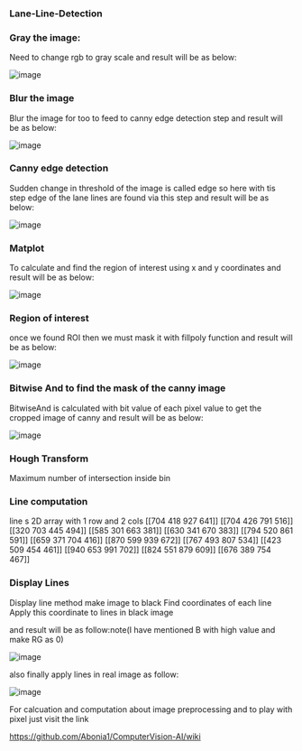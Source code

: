 ### Lane-Line-Detection

### Gray the image:
Need to change rgb to gray scale and result will be as below:

![image](https://drive.google.com/uc?export=view&id=1ROZzZ8uJ-XlI27HMeeOQv521PskbtPE9)

### Blur the image 
Blur the image for too to feed to canny edge detection step and result will be as below:

![image](https://drive.google.com/uc?export=view&id=12wfFpUb4T50Cmq8OSy-tYw2DdxX8XDyV) 

### Canny edge detection
Sudden change in threshold of the image is called edge so here with tis step edge of the lane lines are found via this step and result will be as below:

![image](https://drive.google.com/uc?export=view&id=15AVVc7RlKTNK45cwS4OA0ErrCK_DTusq)


### Matplot 
To calculate and find the region of interest using x and y coordinates and result will be as below:

![image](https://drive.google.com/uc?export=view&id=1YkR9b98xVsuHtuwZeEtwjpIElh8ZygRv)

### Region of interest

once we found ROI then we must mask it with fillpoly function and result will be as below:

![image](https://drive.google.com/uc?export=view&id=1CrO3XBOO4b8AFf30WsgDv5PM8HZKcFyU)

### Bitwise And  to find the mask of the canny image

BitwiseAnd is calculated with bit value of each pixel value to get the cropped image of canny and result will be as below:

![image](https://drive.google.com/uc?export=view&id=1kgbHIrxr_oqmcPWGNPsgVh9F3lrTTaiv)

### Hough Transform

Maximum number of intersection inside bin


### Line computation
line s 2D array with 1 row and 2 cols
[[704 418 927 641]]
[[704 426 791 516]]
[[320 703 445 494]]
[[585 301 663 381]]
[[630 341 670 383]]
[[794 520 861 591]]
[[659 371 704 416]]
[[870 599 939 672]]
[[767 493 807 534]]
[[423 509 454 461]]
[[940 653 991 702]]
[[824 551 879 609]]
[[676 389 754 467]]

### Display Lines
Display line method make image to black 
Find coordinates of each line 
Apply this coordinate to lines in black image

 and result will be as follow:note(I have mentioned B with high value and make RG as 0)
 
![image](https://drive.google.com/uc?export=view&id=1ba9wTARYmCHSLPo0LPrluW0QD0S5wJBn)
 
 also finally apply lines in real image as follow:
 
 ![image](https://drive.google.com/uc?export=view&id=1c5n6fFGTzKpwmnkZi7IzpycFj0YYu9NM)



For calcuation and computation about image preprocessing and to play with pixel just visit the link

https://github.com/Abonia1/ComputerVision-AI/wiki


